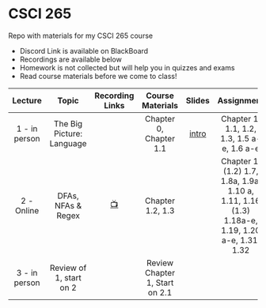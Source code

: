 # CSCI 265
 Repo with materials for my CSCI 265 course

- Discord Link is available on BlackBoard
- Recordings are available below
- Homework is not collected but will help you in quizzes and exams
- Read course materials before we come to class!


| Lecture|Topic|Recording Links|Course Materials|Slides|Assignment|commment| 
|:------:|:---:|:-------------:|:--------------:|:----:|:--------:|:------:|
|1 - in person  |The Big Picture: Language|                |Chapter 0, Chapter 1.1 |[intro](https://github.com/ArielAvshalom/CSCI-265/blob/main/Presentations/CSCI%20265%20Lecture%201%20Introduction.pptx)|Chapter 1: 1.1, 1.2, 1.3, 1.5 a-e, 1.6 a-e||
|2 - Online     |DFAs, NFAs & Regex|[:tv:](example.com) |Chapter 1.2, 1.3       ||Chapter 1: (1.2) 1.7, 1.8a, 1.9a, 1.10 a, 1.11, 1.16 (1.3) 1.18a-e, 1.19, 1.20 a-e, 1.31, 1.32|Goal: Finish Chapter 1|
|3 - in person|Review of 1, start on 2||Review Chapter 1, Start on 2.1|||Quiz on Chapter 1|